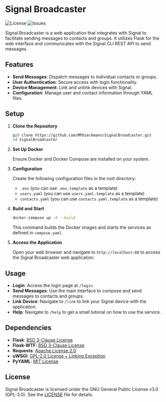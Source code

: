# Signal Broadcaster

![License](https://img.shields.io/github/license/MPDieckmann/SignalBroadcaster)
![Issues](https://img.shields.io/github/issues/MPDieckmann/SignalBroadcaster)

Signal Broadcaster is a web application that integrates with Signal to facilitate sending messages to contacts and groups. It utilizes Flask for the web interface and communicates with the Signal CLI REST API to send messages.

## Features

- **Send Messages**: Dispatch messages to individual contacts or groups.
- **User Authentication**: Secure access with login functionality.
- **Device Management**: Link and unlink devices with Signal.
- **Configuration**: Manage user and contact information through YAML files.

## Setup

1. **Clone the Repository**

   ```bash
   git clone https://github.com/MPDieckmann/SignalBroadcaster.git
   cd SignalBroadcaster
   ```

2. **Set Up Docker**

   Ensure Docker and Docker Compose are installed on your system.

3. **Configuration**

   Create the following configuration files in the root directory:

   - `.env` (you can use `.env.template` as a template)
   - `users.yaml` (you can use `users.yaml.template` as a template)
   - `contacts.yaml` (you can use `contacts.yaml.template` as a template)

4. **Build and Start**

   ```bash
   docker-compose up -d --build
   ```

   This command builds the Docker images and starts the services as defined in `compose.yaml`.

5. **Access the Application**

   Open your web browser and navigate to `http://localhost:80` to access the Signal Broadcaster web application.

## Usage

- **Login**: Access the login page at `/login`.
- **Send Messages**: Use the main interface to compose and send messages to contacts and groups.
- **Link Device**: Navigate to `/link` to link your Signal device with the application.
- **Help**: Navigate to `/help` to get a small tutorial on how to use the service.

## Dependencies

- **Flask**: [BSD 3-Clause License](https://github.com/pallets/flask/blob/main/LICENSE.txt)
- **Flask-WTF**: [BSD 3-Clause License](https://github.com/wtforms/flask-wtf/blob/main/LICENSE.rst)
- **Requests**: [Apache License 2.0](https://github.com/psf/requests/blob/main/LICENSE)
- **uWSGI**: [GPL-2.0 License + Linking Exception](https://github.com/unbit/uwsgi/blob/master/LICENSE)
- **PyYAML**: [MIT License](https://github.com/yaml/pyyaml/blob/master/LICENSE)

## License

Signal Broadcaster is licensed under the GNU General Public License v3.0 (GPL-3.0). See the [LICENSE](LICENSE) file for details.

